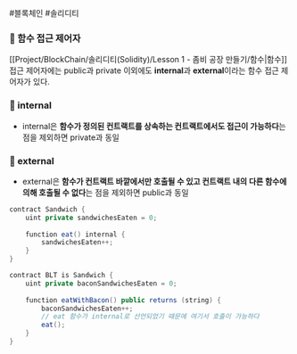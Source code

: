 #블록체인 #솔리디티 

### 📌 함수 접근 제어자
[[Project/BlockChain/솔리디티(Solidity)/Lesson 1 - 좀비 공장 만들기/함수|함수]] 접근 제어자에는 public과 private 이외에도 **internal**과 **external**이라는 함수 접근 제어자가 있다.

### 📌 internal
+ internal은 **함수가 정의된 컨트랙트를 상속하는 컨트랙트에서도 접근이 가능하다**는 점을 제외하면 private과 동일

### 📌 external
+ external은 **함수가 컨트랙트 바깥에서만 호출될 수 있고 컨트랙트 내의 다른 함수에 의해 호출될 수 없다**는 점을 제외하면 public과 동일

``` Java
contract Sandwich {
	uint private sandwichesEaten = 0;
	
	function eat() internal {
		sandwichesEaten++;
	}
}

contract BLT is Sandwich {
	uint private baconSandwichesEaten = 0;
	
	function eatWithBacon() public returns (string) {
		baconSandwichesEaten++;
		// eat 함수가 internal로 선언되었기 때문에 여기서 호출이 가능하다
		eat();
	}
}
```